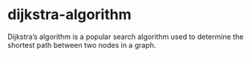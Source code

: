 # dijkstra-algorithm
Dijkstra’s algorithm is a popular search algorithm used to determine the shortest path between two nodes in a graph. 
